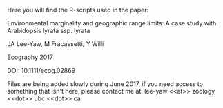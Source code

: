 Here you will find the R-scripts used in the paper:

Environmental marginality and geographic range limits: A case study with Arabidopsis lyrata ssp. lyrata

JA Lee-Yaw, M Fracassetti, Y Willi

Ecography 2017

DOI: 10.1111/ecog.02869

Files are being added slowly during June 2017, if you need access to something that isn't here, please contact me at: lee-yaw \<\<at\>\> zoology \<\<dot\>\> ubc \<\<dot\>\>
ca
